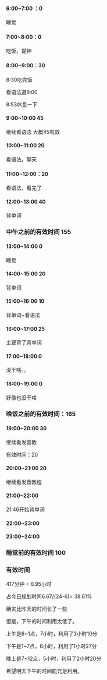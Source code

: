 

#### 6:00~7:00  ：0

睡觉

#### 7:00~8:00：0

吃饭，提神

#### 8:00~9:00：30

8:30吃完饭

看语法道9:00

8:53休息一下

#### 9:00~10:00 45

继续看语法 大概45有效

#### 10:00~11:00 20

看语法，聊天

#### 11:00~12:00：20

看语法，看完了

#### 12:00~13:00 40

背单词



### 中午之前的有效时间 155



#### 13:00~14:00 0

睡觉

#### 14:00~15:00 20

背单词

#### 15:00~16:00 10

背单词+看语法

#### 16:00~17:00 25

主要背了背单词

#### 17:00~18:00 0

没干啥。。

#### 18:00~19:00 0

好像也没干啥

### 晚饭之前的有效时间：165



#### 19:00~20:00 30

继续看发音教



有效时间：20

#### 20:00~21:00  20

继续看发音教程

#### 21:00~22:00   

21:46开始背单词

#### 22:00~23:00  



#### 23:00~24:00  





### 睡觉前的有效时间 100



### 有效时间 

417分钟 = 6.95小时

占今日规划时间6.67/(24-6)= 38.61%

确实比昨天的时间长了一些

但是，下午的时间利用太低了。

上午是6~1点，7小时，利用了3小时10分

下午是1~7点，6小时，利用了1小时27分

晚上是7~12点，5小时，利用了2小时20分

希望明天下午的时间能充足利用。